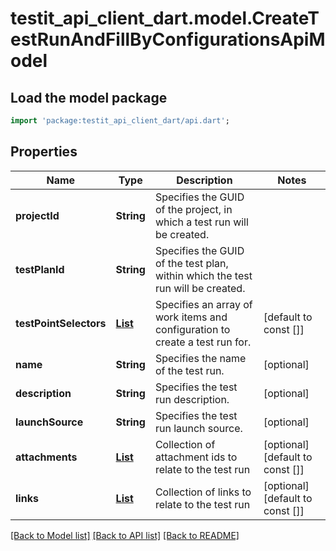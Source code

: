 # testit_api_client_dart.model.CreateTestRunAndFillByConfigurationsApiModel

## Load the model package
```dart
import 'package:testit_api_client_dart/api.dart';
```

## Properties
Name | Type | Description | Notes
------------ | ------------- | ------------- | -------------
**projectId** | **String** | Specifies the GUID of the project, in which a test run will be created. | 
**testPlanId** | **String** | Specifies the GUID of the test plan, within which the test run will be created. | 
**testPointSelectors** | [**List<TestPointSelector>**](TestPointSelector.md) | Specifies an array of work items and configuration to create a test run for. | [default to const []]
**name** | **String** | Specifies the name of the test run. | [optional] 
**description** | **String** | Specifies the test run description. | [optional] 
**launchSource** | **String** | Specifies the test run launch source. | [optional] 
**attachments** | [**List<AssignAttachmentApiModel>**](AssignAttachmentApiModel.md) | Collection of attachment ids to relate to the test run | [optional] [default to const []]
**links** | [**List<CreateLinkApiModel>**](CreateLinkApiModel.md) | Collection of links to relate to the test run | [optional] [default to const []]

[[Back to Model list]](../README.md#documentation-for-models) [[Back to API list]](../README.md#documentation-for-api-endpoints) [[Back to README]](../README.md)


